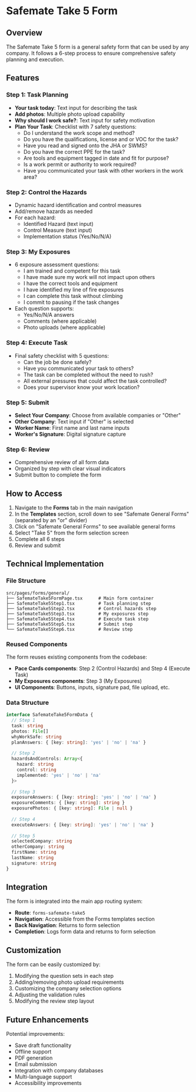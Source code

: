 # Safemate Take 5 Form

## Overview

The Safemate Take 5 form is a general safety form that can be used by any company. It follows a 6-step process to ensure comprehensive safety planning and execution.

## Features

### Step 1: Task Planning
- **Your task today**: Text input for describing the task
- **Add photos**: Multiple photo upload capability
- **Why should I work safe?**: Text input for safety motivation
- **Plan Your Task**: Checklist with 7 safety questions:
  - Do I understand the work scope and method?
  - Do you have the qualifications, license and or VOC for the task?
  - Have you read and signed onto the JHA or SWMS?
  - Do you have the correct PPE for the task?
  - Are tools and equipment tagged in date and fit for purpose?
  - Is a work permit or authority to work required?
  - Have you communicated your task with other workers in the work area?

### Step 2: Control the Hazards
- Dynamic hazard identification and control measures
- Add/remove hazards as needed
- For each hazard:
  - Identified Hazard (text input)
  - Control Measure (text input)
  - Implementation status (Yes/No/N/A)

### Step 3: My Exposures
- 6 exposure assessment questions:
  - I am trained and competent for this task
  - I have made sure my work will not impact upon others
  - I have the correct tools and equipment
  - I have identified my line of fire exposures
  - I can complete this task without climbing
  - I commit to pausing if the task changes
- Each question supports:
  - Yes/No/N/A answers
  - Comments (where applicable)
  - Photo uploads (where applicable)

### Step 4: Execute Task
- Final safety checklist with 5 questions:
  - Can the job be done safely?
  - Have you communicated your task to others?
  - The task can be completed without the need to rush?
  - All external pressures that could affect the task controlled?
  - Does your supervisor know your work location?

### Step 5: Submit
- **Select Your Company**: Choose from available companies or "Other"
- **Other Company**: Text input if "Other" is selected
- **Worker Name**: First name and last name inputs
- **Worker's Signature**: Digital signature capture

### Step 6: Review
- Comprehensive review of all form data
- Organized by step with clear visual indicators
- Submit button to complete the form

## How to Access

1. Navigate to the **Forms** tab in the main navigation
2. In the **Templates** section, scroll down to see "Safemate General Forms" (separated by an "or" divider)
3. Click on "Safemate General Forms" to see available general forms
4. Select "Take 5" from the form selection screen
5. Complete all 6 steps
6. Review and submit

## Technical Implementation

### File Structure
```
src/pages/forms/general/
├── SafemateTake5FormPage.tsx      # Main form container
├── SafemateTake5Step1.tsx         # Task planning step
├── SafemateTake5Step2.tsx         # Control hazards step
├── SafemateTake5Step3.tsx         # My exposures step
├── SafemateTake5Step4.tsx         # Execute task step
├── SafemateTake5Step5.tsx         # Submit step
└── SafemateTake5Step6.tsx         # Review step
```

### Reused Components
The form reuses existing components from the codebase:
- **Pace Cards components**: Step 2 (Control Hazards) and Step 4 (Execute Task)
- **My Exposures components**: Step 3 (My Exposures)
- **UI Components**: Buttons, inputs, signature pad, file upload, etc.

### Data Structure
```typescript
interface SafemateTake5FormData {
  // Step 1
  task: string
  photos: File[]
  whyWorkSafe: string
  planAnswers: { [key: string]: 'yes' | 'no' | 'na' }
  
  // Step 2
  hazardsAndControls: Array<{
    hazard: string
    control: string
    implemented: 'yes' | 'no' | 'na'
  }>
  
  // Step 3
  exposureAnswers: { [key: string]: 'yes' | 'no' | 'na' }
  exposureComments: { [key: string]: string }
  exposurePhotos: { [key: string]: File | null }
  
  // Step 4
  executeAnswers: { [key: string]: 'yes' | 'no' | 'na' }
  
  // Step 5
  selectedCompany: string
  otherCompany: string
  firstName: string
  lastName: string
  signature: string
}
```

## Integration

The form is integrated into the main app routing system:
- **Route**: `forms-safemate-take5`
- **Navigation**: Accessible from the Forms templates section
- **Back Navigation**: Returns to form selection
- **Completion**: Logs form data and returns to form selection

## Customization

The form can be easily customized by:
1. Modifying the question sets in each step
2. Adding/removing photo upload requirements
3. Customizing the company selection options
4. Adjusting the validation rules
5. Modifying the review step layout

## Future Enhancements

Potential improvements:
- Save draft functionality
- Offline support
- PDF generation
- Email submission
- Integration with company databases
- Multi-language support
- Accessibility improvements
